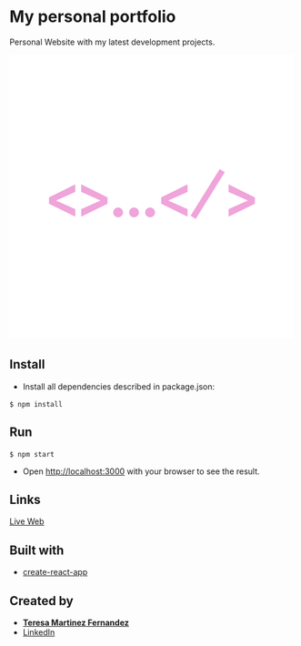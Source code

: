# My personal portfolio

Personal Website with my latest development projects.

![Screenshot](src/images/Landing__img.png)

## Install

- Install all dependencies described in package.json:

```
$ npm install
```
## Run

```
$ npm start
```

- Open [http://localhost:3000](http://localhost:3000) with your browser to see the result.

## Links

[Live Web](https://teresamartinezfernandez.github.io/my-personal-portfolio/)

## Built with

- [create-react-app](https://reactjs.org/)

## Created by

- [**Teresa Martinez Fernandez**](https://github.com/TeresaMartinezFernandez)
- [LinkedIn](https://www.linkedin.com/in/teresamarfer/)
